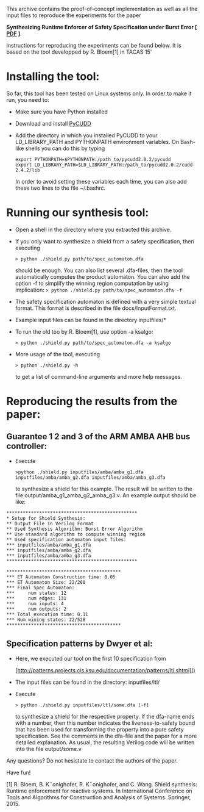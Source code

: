 This archive contains the proof-of-concept implementation as well as all the 
input files to reproduce the experiments for the paper 

**Synthesizing 
Runtime Enforcer of Safety Specification under Burst Error [ [PDF](https://bitbucket.org/mengwu/shield-synthesis/src/3fd1604121c3/docs/?at=master) ]**. 

Instructions for reproducing the experiments can be found below. 
It is based on the tool developped by R. Bloem[1] in TACAS 15'

Installing the tool:
====================
So far, this tool has been tested on Linux systems only. In order to 
make it run, you need to:

 - Make sure you have Python installed
 - Download and install [PyCUDD][2] 
 - Add the directory in which you installed PyCUDD to your 
   LD_LIBRARY_PATH and PYTHONPATH environment variables. 
   On Bash-like shells you can do this by typing
   
   ```
   export PYTHONPATH=$PYTHONPATH:/path_to/pycudd2.0.2/pycudd
   export LD_LIBRARY_PATH=$LD_LIBRARY_PATH:/path_to/pycudd2.0.2/cudd-2.4.2/lib
   ```
   In order to avoid setting these variables each time, you can also add these
   two lines to the file ~/.bashrc.
 
Running our synthesis tool:
===========================
 - Open a shell in the directory where you extracted this archive. 
 - If you only want to synthesize a shield from a safety specification, then
   executing

   `> python ./shield.py path/to/spec_automaton.dfa`
   
   should be enough. You can also list several .dfa-files, then the tool
   automatically computes the product automaton. You can also add the option -f 
   to simplify the winning region computation by using implication:
   `> python ./shield.py path/to/spec_automaton.dfa -f`
 - The safety specification automaton is defined with a very simple textual
   format. This format is described in the file docs/InputFormat.txt.
 - Example input files can be found in the directory 
   inputfiles/*
 - To run the old too by R. Bloem[1], use option -a ksalgo:
 
   `> python ./shield.py path/to/spec_automaton.dfa -a ksalgo`
 - More usage of the tool, executing
 
   `> python ./shield.py -h`
   
   to get a list of command-line arguments and more help messages.
 
Reproducing the results from the paper:
=======================================

  
Guarantee 1 2 and 3 of the ARM AMBA AHB bus controller:
-----------------------------------------------
- Execute 

  `>python ./shield.py inputfiles/amba/amba_g1.dfa inputfiles/amba/amba_g2.dfa inputfiles/amba/amba_g3.dfa`
   
  to synthesize a shield for this example. The result will be written to the file output/amba_g1_amba_g2_amba_g3.v. An example output should be like:
  
```
************************************************
* Setup for Shield Synthesis:
** Output File in Verilog Format
** Used Synthesis Algorithm: Burst Error Algorithm
** Use standard algorithm to compute winning region
** Used specification automaton input files:
*** inputfiles/amba/amba_g1.dfa
*** inputfiles/amba/amba_g2.dfa
*** inputfiles/amba/amba_g3.dfa
************************************************

******************************************
*** ET Automaton Construction time: 0.05
*** ET Automaton Size: 22/260
*** Final Spec Automaton:
***     num states: 12
***     num edges: 131
***     num inputs: 4
***     num outputs: 2
*** Total execution time: 0.11
*** Num wining states: 22/528
******************************************
```
Specification patterns by Dwyer et al:
--------------------------------------
- Here, we executed our tool on the first 10 specification from

  [http://patterns.projects.cis.ksu.edu/documentation/patterns/ltl.shtml]()
- The input files can be found in the directory:
    inputfiles/ltl/
- Execute

  `> python ./shield.py inputfiles/ltl/some.dfa [-f]`
  
   
  to synthesize a shield for the respective property.
  If the dfa-name ends with a number, then this number indicates the 
  liveness-to-safety bound that has been used for transforming the property into
  a pure safety specification. See the comments in the dfa-file and the paper
  for a more detailed explanation.
  As usual, the resulting Verilog code will be written into the file 
  output/some.v

Any questions? Do not hesistate to contact the authors of the paper.

Have fun!

[1] R. Bloem, B. K¨onighofer, R. K¨onighofer, and C. Wang. Shield synthesis: Runtime enforcement
for reactive systems. In International Conference on Tools and Algorithms for Construction
and Analysis of Systems. Springer, 2015.

[2]: http://bears.ece.ucsb.edu/pycudd.html
